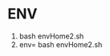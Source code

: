 # ENV
1. bash envHome2.sh <directory name> <filename>
2. env=<some text> bash envHome2.sh <directory name> <filename>
